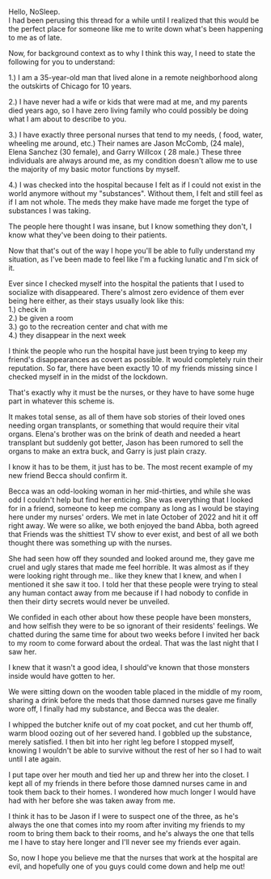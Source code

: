 Hello, NoSleep.   
I had been perusing this thread for a while until I realized that this would be the perfect place for someone like me to write down what's been happening to me as of late. 

Now, for background context as to why I think this way, I need to state the following for you to understand: 

1.) I am a 35-year-old man that lived alone in a remote neighborhood along the outskirts of Chicago for 10 years. 

2.) I have never had a wife or kids that were mad at me, and my parents died years ago, so I have zero living family who could possibly be doing what I am about to describe to you. 

3.) I have exactly three personal nurses that tend to my needs, ( food, water, wheeling me around, etc.)   Their names are Jason McComb, (24 male), Elena Sanchez (30 female), and Garry Willcox ( 28 male.) These three individuals are always around me, as my condition doesn't allow me to use the majority of my basic motor functions by myself. 

4.) I was checked into the hospital because I felt as if I could not exist in the world anymore without my "substances". Without them, I felt and still feel as if I am not whole. The meds they make have made me forget the type of substances I was taking. 

The people here thought I was insane, but I know something they don't, I know what they've been doing to their patients. 

Now that that's out of the way I hope you'll be able to fully understand my situation, as I've been made to feel like I'm a fucking lunatic and I'm sick of it. 

Ever since I checked myself into the hospital the patients that I used to socialize with disappeared. There's almost zero evidence of them ever being here either, as their stays usually look like this:  
1.) check in   
2.) be given a room  
3.) go to the recreation center and chat with me   
4.) they disappear in the next week 

I think the people who run the hospital have just been trying to keep my friend's disappearances as covert as possible. It would completely ruin their reputation. So far, there have been exactly 10 of my friends missing since I checked myself in in the midst of the lockdown.

 That's exactly why it must be the nurses, or they have to have some huge part in whatever this scheme is. 

It makes total sense, as all of them have sob stories of their loved ones needing organ transplants, or something that would require their vital organs. Elena's brother was on the brink of death and needed a heart transplant but suddenly got better,  Jason has been rumored to sell the organs to make an extra buck, and Garry is just plain crazy. 

I know it has to be them, it just has to be. The most recent example of my new friend Becca should confirm it. 

Becca was an odd-looking woman in her mid-thirties, and while she was odd I couldn't help but find her enticing. She was everything that I looked for in a friend, someone to keep me company as long as I would be staying here under my nurses' orders. We met in late October of 2022 and hit it off right away. We were so alike, we both enjoyed the band Abba, both agreed that Friends was the shittiest TV show to ever exist, and best of all we both thought there was something up with the nurses. 

She had seen how off they sounded and looked around me, they gave me cruel and ugly stares that made me feel horrible. It was almost as if they were looking right through me.. like they knew that I knew, and when I mentioned it she saw it too. I told her that these people were trying to steal any human contact away from me because if I had nobody to confide in then their dirty secrets would never be unveiled. 

We confided in each other about how these people have been monsters, and how selfish they were to be so ignorant of their residents' feelings. We chatted during the same time for about two weeks before I invited her back to my room to come forward about the ordeal. That was the last night that I saw her.

I knew that it wasn't a good idea, I should've known that those monsters inside would have gotten to her. 

We were sitting down on the wooden table placed in the middle of my room, sharing a drink before the meds that those damned nurses gave me finally wore off, I finally had my substance, and Becca was the dealer. 

I whipped the butcher knife out of my coat pocket, and cut her thumb off, warm blood oozing out of her severed hand. I gobbled up the substance, merely satisfied. I then bit into her right leg before I stopped myself, knowing I wouldn't be able to survive without the rest of her so I had to wait until I ate again. 

I put tape over her mouth and tied her up and threw her into the closet. I kept all of my friends in there before those damned nurses came in and took them back to their homes. I wondered how much longer I would have had with her before she was taken away from me. 

I think it has to be Jason if I were to suspect one of the three, as he's always the one that comes into my room after inviting my friends to my room to bring them back to their rooms, and he's always the one that tells me I have to stay here longer and I'll never see my friends ever again. 

So, now I hope you believe me that the nurses that work at the hospital are evil, and hopefully one of you guys could come down and help me out!